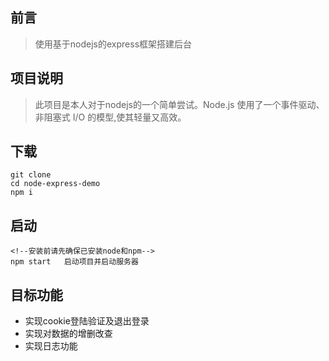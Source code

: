 ## 前言
> 使用基于nodejs的express框架搭建后台
## 项目说明
> 此项目是本人对于nodejs的一个简单尝试。Node.js 使用了一个事件驱动、非阻塞式 I/O 的模型,使其轻量又高效。
## 下载

```
git clone
cd node-express-demo
npm i
```
## 启动

```
<!--安装前请先确保已安装node和npm-->
npm start   启动项目并启动服务器
```
## 目标功能
- 实现cookie登陆验证及退出登录
- 实现对数据的增删改查
- 实现日志功能


